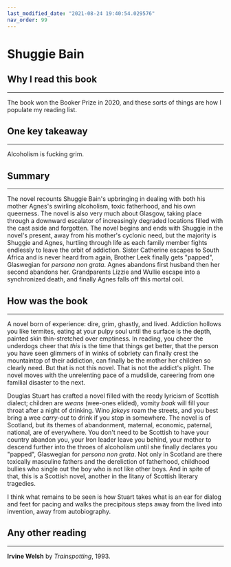 ```yaml
---
last_modified_date: "2021-08-24 19:40:54.029576"
nav_order: 99
---
```


# Shuggie Bain

## Why I read this book
---
The book won the Booker Prize in 2020, and these sorts of things are how I populate my reading list.

## One key takeaway
---
Alcoholism is fucking grim.

## Summary
---
The novel recounts Shuggie Bain's upbringing in dealing with both his mother Agnes's swirling alcoholism, toxic fatherhood, and his own queerness. The novel is also very much about Glasgow, taking place through a downward escalator of increasingly degraded locations filled with the cast aside and forgotten. The novel begins and ends with Shuggie in the novel's present, away from his mother's cyclonic need, but the majority is Shuggie and Agnes, hurtling through life as each family member fights endlessly to leave the orbit of addiction. Sister Catherine escapes to South Africa and is never heard from again, Brother Leek finally gets "papped", Glaswegian for _persona non grata_. Agnes abandons first husband then her second abandons her. Grandparents Lizzie and Wullie escape into a synchronized death, and finally Agnes falls off this mortal coil.

## How was the book
---
A novel born of experience: dire, grim, ghastly, and lived. Addiction hollows you like termites, eating at your pulpy soul until the surface is the depth, painted skin thin-stretched over emptiness. In reading, you cheer the underdogs cheer that <i>this</i> is the time that things get better, that the person you have seen glimmers of in winks of sobriety can finally crest the mountaintop of their addiction, can finally be the mother her children so clearly need. But that is not this novel. That is not the addict's plight. The novel moves with the unrelenting pace of a mudslide, careering from one familial disaster to the next.

Douglas Stuart has crafted a novel filled with the reedy lyricism of Scottish dialect; children are <i>weans</i> (wee-ones elided), vomity <i>boak</i> will fill your throat after a night of drinking. Wino <i>jakeys</i> roam the streets, and you best bring a wee <i>carry-out</i> to drink if you stop in somewhere. The novel is of Scotland, but its themes of abandonment, maternal, economic, paternal, national, are of everywhere. You don't need to be Scottish to have your country abandon you, your Iron leader leave you behind, your mother to descend further into the throes of alcoholism until she finally declares you "papped", Glaswegian for <i>persona non grata</i>. Not only in Scotland are there toxically masculine fathers and the dereliction of fatherhood, childhood bullies who single out the boy who is not like other boys. And in spite of that, this is a Scottish novel, another in the litany of Scottish literary tragedies.

I think what remains to be seen is how Stuart takes what is an ear for dialog and feet for pacing and walks the precipitous steps away from the lived into invention, away from autobiography.

## Any other reading
---
**Irvine Welsh** by _Trainspotting_, 1993.